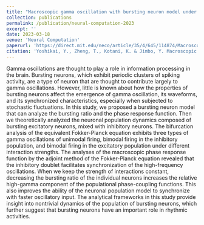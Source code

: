 ```yaml
---
title: "Macroscopic gamma oscillation with bursting neuron model under stochastic fluctuation"
collection: publications
permalink: /publication/neural-computation-2023
excerpt: ''
date: 2023-03-18
venue: 'Neural Computation'
paperurl: 'https://direct.mit.edu/neco/article/35/4/645/114874/Macroscopic-Gamma-Oscillation-With-Bursting-Neuron'
citation: 'Yoshikai, Y., Zheng, T., Kotani, K. & Jimbo, Y. Macroscopic gamma oscillation with bursting neuron model under stochastic fluctuation. Neural Comput 2023; 35 (4): 645–670. doi: https://doi.org/10.1162/neco_a_01570'
---
```


Gamma oscillations are thought to play a role in information processing in the brain. Bursting neurons, which exhibit periodic clusters of spiking activity, are a type of neuron that are thought to contribute largely to gamma oscillations. However, little is known about how the properties of bursting neurons affect the emergence of gamma oscillation, its waveforms, and its synchronized characteristics, especially when subjected to stochastic fluctuations. In this study, we proposed a bursting neuron model that can analyze the bursting ratio and the phase response function. Then we theoretically analyzed the neuronal population dynamics composed of bursting excitatory neurons, mixed with inhibitory neurons. The bifurcation analysis of the equivalent Fokker-Planck equation exhibits three types of gamma oscillations of unimodal firing, bimodal firing in the inhibitory population, and bimodal firing in the excitatory population under different interaction strengths. The analyses of the macroscopic phase response function by the adjoint method of the Fokker-Planck equation revealed that the inhibitory doublet facilitates synchronization of the high-frequency oscillations. When we keep the strength of interactions constant, decreasing the bursting ratio of the individual neurons increases the relative high-gamma component of the populational phase-coupling functions. This also improves the ability of the neuronal population model to synchronize with faster oscillatory input. The analytical frameworks in this study provide insight into nontrivial dynamics of the population of bursting neurons, which further suggest that bursting neurons have an important role in rhythmic activities.
